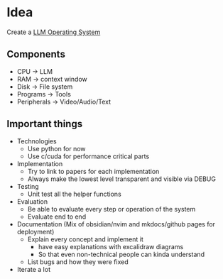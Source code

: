 # Idea

Create a [LLM Operating System](https://youtu.be/zjkBMFhNj_g?si=s-yoFpwdFC-26xJL&t=2535)

## Components
- CPU -> LLM
- RAM -> context window
- Disk -> File system 
- Programs -> Tools
- Peripherals -> Video/Audio/Text

## Important things

- Technologies
    - Use python for now
    - Use c/cuda for performance critical parts
- Implementation
    - Try to link to papers for each implementation
    - Always make the lowest level transparent and visible via DEBUG
- Testing
    - Unit test all the helper functions
- Evaluation
    - Be able to evaluate every step or operation of the system
    - Evaluate end to end
- Documentation (Mix of obsidian/nvim and mkdocs/github pages for deployment)
    - Explain every concept and implement it
        - have easy explanations with excalidraw diagrams
        - So that even non-technical people can kinda understand
    - List bugs and how they were fixed
- Iterate a lot